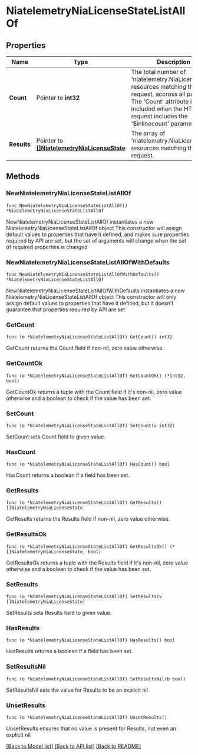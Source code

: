 # NiatelemetryNiaLicenseStateListAllOf

## Properties

Name | Type | Description | Notes
------------ | ------------- | ------------- | -------------
**Count** | Pointer to **int32** | The total number of &#39;niatelemetry.NiaLicenseState&#39; resources matching the request, accross all pages. The &#39;Count&#39; attribute is included when the HTTP GET request includes the &#39;$inlinecount&#39; parameter. | [optional] 
**Results** | Pointer to [**[]NiatelemetryNiaLicenseState**](NiatelemetryNiaLicenseState.md) | The array of &#39;niatelemetry.NiaLicenseState&#39; resources matching the request. | [optional] 

## Methods

### NewNiatelemetryNiaLicenseStateListAllOf

`func NewNiatelemetryNiaLicenseStateListAllOf() *NiatelemetryNiaLicenseStateListAllOf`

NewNiatelemetryNiaLicenseStateListAllOf instantiates a new NiatelemetryNiaLicenseStateListAllOf object
This constructor will assign default values to properties that have it defined,
and makes sure properties required by API are set, but the set of arguments
will change when the set of required properties is changed

### NewNiatelemetryNiaLicenseStateListAllOfWithDefaults

`func NewNiatelemetryNiaLicenseStateListAllOfWithDefaults() *NiatelemetryNiaLicenseStateListAllOf`

NewNiatelemetryNiaLicenseStateListAllOfWithDefaults instantiates a new NiatelemetryNiaLicenseStateListAllOf object
This constructor will only assign default values to properties that have it defined,
but it doesn't guarantee that properties required by API are set

### GetCount

`func (o *NiatelemetryNiaLicenseStateListAllOf) GetCount() int32`

GetCount returns the Count field if non-nil, zero value otherwise.

### GetCountOk

`func (o *NiatelemetryNiaLicenseStateListAllOf) GetCountOk() (*int32, bool)`

GetCountOk returns a tuple with the Count field if it's non-nil, zero value otherwise
and a boolean to check if the value has been set.

### SetCount

`func (o *NiatelemetryNiaLicenseStateListAllOf) SetCount(v int32)`

SetCount sets Count field to given value.

### HasCount

`func (o *NiatelemetryNiaLicenseStateListAllOf) HasCount() bool`

HasCount returns a boolean if a field has been set.

### GetResults

`func (o *NiatelemetryNiaLicenseStateListAllOf) GetResults() []NiatelemetryNiaLicenseState`

GetResults returns the Results field if non-nil, zero value otherwise.

### GetResultsOk

`func (o *NiatelemetryNiaLicenseStateListAllOf) GetResultsOk() (*[]NiatelemetryNiaLicenseState, bool)`

GetResultsOk returns a tuple with the Results field if it's non-nil, zero value otherwise
and a boolean to check if the value has been set.

### SetResults

`func (o *NiatelemetryNiaLicenseStateListAllOf) SetResults(v []NiatelemetryNiaLicenseState)`

SetResults sets Results field to given value.

### HasResults

`func (o *NiatelemetryNiaLicenseStateListAllOf) HasResults() bool`

HasResults returns a boolean if a field has been set.

### SetResultsNil

`func (o *NiatelemetryNiaLicenseStateListAllOf) SetResultsNil(b bool)`

 SetResultsNil sets the value for Results to be an explicit nil

### UnsetResults
`func (o *NiatelemetryNiaLicenseStateListAllOf) UnsetResults()`

UnsetResults ensures that no value is present for Results, not even an explicit nil

[[Back to Model list]](../README.md#documentation-for-models) [[Back to API list]](../README.md#documentation-for-api-endpoints) [[Back to README]](../README.md)


